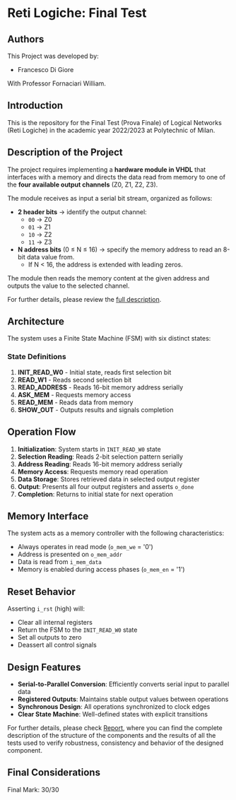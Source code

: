 # Reti Logiche: Final Test

## Authors
This Project was developed by:
- Francesco Di Giore

With Professor Fornaciari William.

## Introduction
This is the repository for the Final Test (Prova Finale) of Logical Networks (Reti Logiche) in the academic year 2022/2023 at Polytechnic of Milan.

## Description of the Project
The project requires implementing a **hardware module in VHDL** that interfaces with a memory and directs the data read from memory to one of the **four available output channels** (Z0, Z1, Z2, Z3).  

The module receives as input a serial bit stream, organized as follows:
- **2 header bits** → identify the output channel:  
  - `00` → Z0  
  - `01` → Z1  
  - `10` → Z2  
  - `11` → Z3  
- **N address bits** (0 ≤ N ≤ 16) → specify the memory address to read an 8-bit data value from.  
  - If N < 16, the address is extended with leading zeros.  

The module then reads the memory content at the given address and outputs the value to the selected channel.

For further details, please review the [full description](Requirements/Specifica_progetto_di_reti_logiche_AA_2022-2023.pdf).

## Architecture
The system uses a Finite State Machine (FSM) with six distinct states:

### State Definitions
1. **INIT_READ_W0** - Initial state, reads first selection bit
2. **READ_W1** - Reads second selection bit
3. **READ_ADDRESS** - Reads 16-bit memory address serially
4. **ASK_MEM** - Requests memory access
5. **READ_MEM** - Reads data from memory
6. **SHOW_OUT** - Outputs results and signals completion

## Operation Flow
1. **Initialization**: System starts in `INIT_READ_W0` state
2. **Selection Reading**: Reads 2-bit selection pattern serially
3. **Address Reading**: Reads 16-bit memory address serially
4. **Memory Access**: Requests memory read operation
5. **Data Storage**: Stores retrieved data in selected output register
6. **Output**: Presents all four output registers and asserts `o_done`
7. **Completion**: Returns to initial state for next operation

## Memory Interface
The system acts as a memory controller with the following characteristics:
- Always operates in read mode (`o_mem_we` = '0')
- Address is presented on `o_mem_addr`
- Data is read from `i_mem_data`
- Memory is enabled during access phases (`o_mem_en` = '1')

## Reset Behavior
Asserting `i_rst` (high) will:
- Clear all internal registers
- Return the FSM to the `INIT_READ_W0` state
- Set all outputs to zero
- Deassert all control signals

## Design Features
- **Serial-to-Parallel Conversion**: Efficiently converts serial input to parallel data
- **Registered Outputs**: Maintains stable output values between operations
- **Synchronous Design**: All operations synchronized to clock edges
- **Clear State Machine**: Well-defined states with explicit transitions

For further details, please check [Report](Report.pdf), where you can find the complete description of the structure of the components and the results of all the tests used to verify robustness, consistency and behavior of the designed component.

## Final Considerations
Final Mark: 30/30


